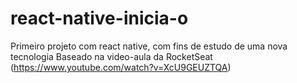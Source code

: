 # react-native-inicia-o
Primeiro projeto com react native, com fins de estudo de uma nova tecnologia
Baseado na video-aula da RocketSeat (https://www.youtube.com/watch?v=XcU9GEUZTQA)
